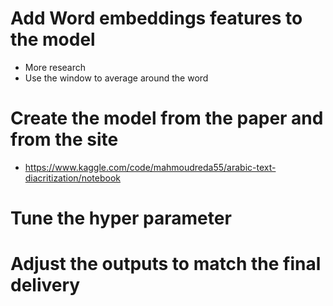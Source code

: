 # Add Word embeddings features to the model

- More research
- Use the window to average around the word

# Create the model from the paper and from the site

- https://www.kaggle.com/code/mahmoudreda55/arabic-text-diacritization/notebook

# Tune the hyper parameter

# Adjust the outputs to match the final delivery
